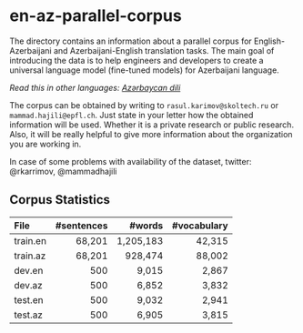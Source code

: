 # en-az-parallel-corpus

The directory contains an information about a parallel corpus for English-Azerbaijani and Azerbaijani-English translation tasks. The main goal of introducing the data is to help engineers and developers to create a universal language model (fine-tuned models) for Azerbaijani language. 

*Read this in other languages: [Azərbaycan dili](README.az.md)*

The corpus can be obtained by writing to `rasul.karimov@skoltech.ru` or `mammad.hajili@epfl.ch`. Just state in your letter how the obtained information will be used. Whether it is a private research or public research. Also, it will be really helpful to give more information about the organization you are working in.

In case of some problems with availability of the dataset, twitter: @rkarrimov, @mammadhajili

Corpus Statistics
-----------------

| File           | #sentences |  #words | #vocabulary |
|:---------------|-----------:|--------:|------------:|
| train.en       |     68,201 | 1,205,183 |       42,315 |
| train.az       |     68,201 | 928,474 |       88,002 |
| dev.en         |        500 |   9,015 |         2,867 |
| dev.az         |        500 |   6,852 |         3,832 |
| test.en        |        500 |   9,032 |         2,941 |
| test.az        |        500 |   6,905 |         3,815 |


